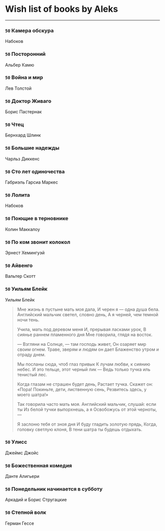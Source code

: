 # Wish list of books by Aleks
---

### `50` Камера обскура
Набоков

### `50` Посторонний
Альбер Камю

### `50` Война и мир
Лев Толстой

### `50` Доктор Живаго
Борис Пастернак

### `50` Чтец
Бернхард Шлинк

### `50` Большие надежды
Чарльз Диккенс

### `50` Сто лет одиночества
Габриэль Гарсиа Маркес

### `50` Лолита
Набоков

### `50` Поющие в терновнике
Колин Маккалоу

### `50` По ком звонит колокол
Эрнест Хемингуэй

### `50` Айвенго
Вальтер Скотт

### `50` Уильям Блейк
Уильям Блейк
> Мне жизнь в пустыне мать моя дала,
> И черен я — одна душа бела.
> Английский мальчик светел, словно день,
> А я черней, чем темной ночи тень.
> 
> Учила, мать под деревом меня
> И, прерывая ласками урок,
> В сиянье раннем пламенного дня
> Мне говорила, глядя на восток.
> 
> — Взгляни на Солнце, — там господь живет,
> Он озаряет мир своим огнем.
> Траве, зверям и людям он дает
> Блаженство утром и отраду днем.
> 
> Мы посланы сюда, чтоб глаз привык
> К лучам любви, к сиянию небес.
> И это тельце, этот черный лик —
> Ведь только тучка иль тенистый лес.
> 
> Когда глазам не страшен будет день,
> Растает тучка. Скажет он: «Пора!
> Покиньте, дети, лиственную сень,
> Резвитесь здесь, у моего шатра!»
> 
> Так говорила часто мать моя.
> Английский мальчик, слушай: если ты
> Из белой тучки выпорхнешь, а я
> Освобожусь от этой черноты, —
> 
> Я заслоню тебя от зноя дня
> И буду гладить золотую прядь,
> Когда, головку светлую клоня,
> В тени шатра ты будешь отдыхать.

### `50` Улисс
Джеймс Джойс

### `50` Божественная комедия
Данте Алигьери

### `50` Понедельник начинается в субботу
Аркадий и Борис Стругацкие

### `50` Степной волк
Герман Гессе

